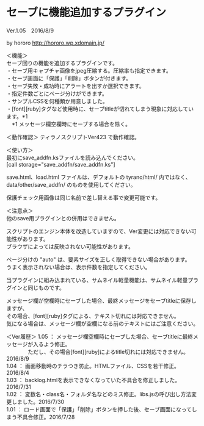 # セーブに機能追加するプラグイン  
Ver.1.05　2016/8/9

by hororo http://hororo.wp.xdomain.jp/  
  
＜機能＞  
  セーブ回りの機能を追加するプラグインです。  
    ・セーブ用キャプチャ画像をjpeg圧縮する。圧縮率も指定できます。  
    ・セーブ画面に「保護」「削除」ボタンが付きます。  
    ・セーブ失敗・成功時にアラートを出すか選択できます。  
    ・指定件数ごとにページ分けができます。  
    ・サンプルCSSを何種類か用意しました。  
    ・[font][ruby]タグなど使用時に、セーブtitleが切れてしまう現象に対応しています。*1  
    　*1 メッセージ欄空欄時にセーブする場合を除く。  

＜動作確認＞ 
  ティラノスクリプトVer423 で動作確認。  
  
＜使い方＞  
  最初にsave_addfn.ksファイルを読み込んでください。  
  [call storage="save_addfn/save_addfn.ks"]  
  
  save.html、load.html ファイルは、デフォルトの tyrano/html/ 内ではなく、  
  data/other/save_addfn/ のものを使用してください。  
  
  保護チェック用画像は同じ名前で差し替える事で変更可能です。  
  
＜注意点＞  
  他のsave用プラグインとの併用はできません。  
    
  スクリプトのエンジン本体を改造していますので、Ver変更には対応できない可能性があります。  
  ブラウザによっては反映されない可能性があります。   
  
  ページ分けの "auto" は、要素サイズを正しく取得できない場合があります。  
  うまく表示されない場合は、表示件数を指定してください。
  
  当プラグインに組み込まれている、サムネイル軽量機能は、サムネイル軽量プラグインと同じものです。  
  
  メッセージ欄が空欄時にセーブした場合、最終メッセージをセーブtitleに保存しますが、  
  その場合、[font][ruby]タグによる、テキスト切れには対応できません。  
  気になる場合は、メッセージ欄が空欄になる前のテキストにはご注意ください。  
  
＜Ver履歴＞ 
1.05 ： メッセージ欄空欄時にセーブした場合、セーブtitleに最終メッセージが入るよう修正。  
　　　　ただし、その場合[font][ruby]によるtitle切れには対応できません。2016/8/9  
1.04 ： 画面移動時のチラつき防止。HTMLファイル、CSSを若干修正。2016/8/4  
1.03 ： backlog.htmlを表示できなくなっていた不具合を修正しました。2016/7/31  
1.02 ： 変数名・class名・フォルダ名などのミス修正。libs.jsの呼び出し方法変更しました。2016/7/30  
1.01 ： ロード画面で「保護」「削除」ボタンを押した後、セーブ画面になってしまう不具合修正。2016/7/28  
